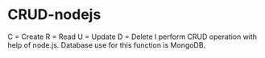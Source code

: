 # CRUD-nodejs
C = Create 
R = Read
U = Update
D = Delete
I perform CRUD operation with help of node.js. Database use for this function is MongoDB.
